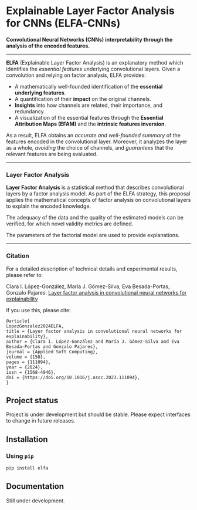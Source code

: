 # Explainable Layer Factor Analysis for CNNs (ELFA-CNNs)

**Convolutional Neural Networks (CNNs) interpretability through the analysis of the encoded features.**

---

**ELFA** (Explainable Layer Factor Analysis) is an explanatory method which identifies the *essential features* underlying convolutional layers. Given a convolution and relying on factor analysis, ELFA provides:

- A mathematically well-founded identification of the **essential underlying features**.
- A quantification of their **impact** on the original channels.
- **Insights** into how channels are related, their importance, and redundancy.
- A visualization of the essential features through the **Essential Attribution Maps (EFAM)** and the **intrinsic features inversion**.


As a result, ELFA obtains an *accurate and well-founded summary* of the features encoded in the convolutional layer. Moreover, it analyzes the layer as a whole, *avoiding* the choice of channels, and *guarantees* that the relevant features are being evaluated.

---

### Layer Factor Analysis

**Layer Factor Analysis** is a statistical method that describes convolutional layers by a factor analysis model. As part of the ELFA strategy, this proposal applies the mathematical concepts of factor analysis on convolutional layers to explain the encoded knowledge.

The adequacy of the data and the quality of the estimated models can be verified, for which novel validity metrics are defined.

The parameters of the factorial model are used to provide explanations.

---

### Citation

For a detailed description of technical details and experimental results, please refer to:

Clara I. López-González, María J. Gómez-Silva, Eva Besada-Portas, Gonzalo Pajares: [Layer factor analysis in convolutional neural networks for explainability](https://www.sciencedirect.com/science/article/pii/S1568494623011122)

If you use this, please cite:

 ```
@article{
LopezGonzalez2024ELFA,
title = {Layer factor analysis in convolutional neural networks for explainability},
author = {Clara I. López-González and María J. Gómez-Silva and Eva Besada-Portas and Gonzalo Pajares},
journal = {Applied Soft Computing},
volume = {150},
pages = {111094},
year = {2024},
issn = {1568-4946},
doi = {https://doi.org/10.1016/j.asoc.2023.111094},
}
```

## Project status

Project is under development but should be stable. Please expect interfaces to change in future releases.

## Installation

### Using `pip`

```bash
pip install elfa
```

## Documentation

Still under development.